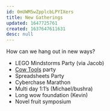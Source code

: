 ```yaml
---
id: 0mUWM5wZpplcbLPYIXers
title: New Gatherings
updated: 1647725761
created: 1637647611631
desc: null
---
```


How can we hang out in new ways?

- LEGO Mindstorms Party (via Jacob)
- [Cow Tools](https://en.m.wikipedia.org/wiki/Cow_Tools) party
- Spreadsheets Party
- Cyberchase Marathon
- Multi day 1:1’s (Michael/bushra)
- Long wow foundation (Kevin)
- Novel fruit symposium
